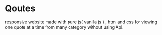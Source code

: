 # Qoutes
responsive website made with pure js( vanilla js ) , html and css for viewing one quote at a time from many category without using Api.

